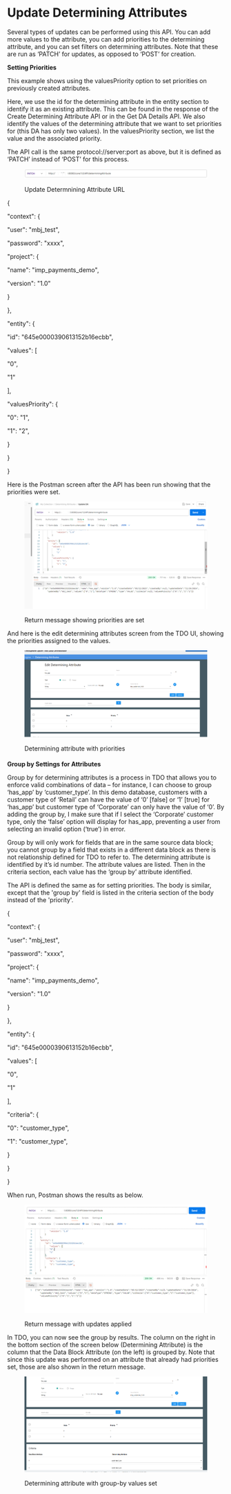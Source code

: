 # Update Determining Attributes

Several types of updates can be performed using this API.  You can add more values to the attribute, you can add priorities to the determining attribute, and you can set filters on determining attributes.  Note that these are run as ‘PATCH’ for updates, as opposed to ‘POST’ for creation.

&#x20;

**Setting Priorities**

This example shows using the valuesPriority option to set priorities on previously created attributes.

&#x20;

Here, we use the id for the determining attribute in the entity section to identify it as an existing attribute. This can be found in the response of the Create Determining Attribute API or in the Get DA Details API.  We also identify the values of the determining attribute that we want to set priorities for (this DA has only two values).  In the valuesPriority section, we list the value and the associated priority.&#x20;

&#x20;

The API call is the same protocol://server:port as above, but it is defined as ‘PATCH’ instead of ‘POST’ for this process.

&#x20;

<figure><img src="../../../../../.gitbook/assets/image (43) (1).png" alt=""><figcaption><p>Update Determnining Attribute URL</p></figcaption></figure>

&#x20;

&#x20;

{

&#x20;   "context": {

&#x20;       "user": "mbj\_test",

&#x20;       "password": "xxxx",

&#x20;       "project": {

&#x20;           "name": "imp\_payments\_demo",

&#x20;           "version": "1.0"

&#x20;       }

&#x20;   },

&#x20;   "entity": {

&#x20;       "id": "645e0000390613152b16ecbb",

&#x20;       "values": \[

&#x20;           "0",

&#x20;           "1"

&#x20;       ],

&#x20;       "valuesPriority": {

&#x20;           "0": "1",

&#x20;           "1": "2",

&#x20;       }

&#x20;   }

}

&#x20;

Here is the Postman screen after the API has been run showing that the priorities were set.

&#x20;

<figure><img src="../../../../../.gitbook/assets/image (44) (1).png" alt=""><figcaption><p>Return message showing priorities are set</p></figcaption></figure>

&#x20;

&#x20;

And here is the edit determining attributes screen from the TDO UI, showing the priorities assigned to the values.

&#x20;

<figure><img src="../../../../../.gitbook/assets/image (45) (1).png" alt=""><figcaption><p>Determining attribute with priorities</p></figcaption></figure>

#### &#x20;

**Group by Settings for Attributes**

Group by for determining attributes is a process in TDO that allows you to enforce valid combinations of data – for instance, I can choose to group ‘has\_app’ by ‘customer\_type’.  In this demo database, customers with a customer type of ‘Retail’ can have the value of ‘0’ \[false] or ‘1’ \[true] for ‘has\_app’ but customer type of ‘Corporate’ can only have the value of ‘0’.  By adding the group by, I make sure that if I select the ‘Corporate’ customer type, only the ‘false’ option will display for has\_app, preventing a user from selecting an invalid option (‘true’) in error.

&#x20;

Group by will only work for fields that are in the same source data block; you cannot group by a field that exists in a different data block as there is not relationship defined for TDO to refer to. The determining attribute is identified by it’s id number.  The attribute values are listed.  Then in the criteria section, each value has the ‘group by’ attribute identified.

&#x20;

The API is defined the same as for setting priorities.  The body is similar, except that the 'group by' field is listed in the criteria section of the body instead of the 'priority'.

&#x20;

&#x20;

{

&#x20;   "context": {

&#x20;       "user": "mbj\_test",

&#x20;       "password": "xxxx",

&#x20;       "project": {

&#x20;           "name": "imp\_payments\_demo",

&#x20;           "version": "1.0"

&#x20;       }

&#x20;   },

&#x20;   "entity": {

&#x20;       "id": "645e0000390613152b16ecbb",

&#x20;           "values": \[

&#x20;           "0",

&#x20;           "1"

&#x20;       ],

&#x20;       "criteria": {

&#x20;           "0": "customer\_type",

&#x20;           "1": "customer\_type",

&#x20;       }

&#x20;   }

}

&#x20;

When run, Postman shows the results as below.

&#x20;

&#x20;

<figure><img src="../../../../../.gitbook/assets/image (46) (1).png" alt=""><figcaption><p>Return message with updates applied</p></figcaption></figure>

&#x20;

&#x20;

In TDO, you can now see the group by results.  The column on the right in the bottom section of the screen below (Determining Attribute) is the column that the Data Block Attribute (on the left) is grouped by.  Note that since this update was performed on an attribute that already had priorities set, those are also shown in the return message.

&#x20;

<figure><img src="../../../../../.gitbook/assets/image (47) (1).png" alt=""><figcaption><p>Determining attribute with group-by values set</p></figcaption></figure>
